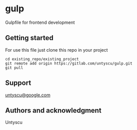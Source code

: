 # gulp

Gulpfile for frontend development

## Getting started

For use this file just clone this repo in your project

```
cd existing_repo/existing_project
git remote add origin https://gitlab.com/untyscu/gulp.git
git pull
```

## Support
untyscu@google.com

## Authors and acknowledgment
Untyscu